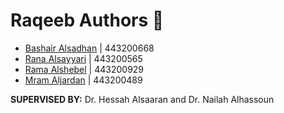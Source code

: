# Raqeeb Authors 📝
- [Bashair Alsadhan](https://github.com/BashairAlsadhan) |  443200668 
- [Rana Alsayyari](https://github.com/RanaAlsayyari)      |  443200565
- [Rama Alshebel](https://github.com/ramafahad)      |  443200929
- [Mram Aljardan](https://github.com/Mram-ui)     |  443200489


**SUPERVISED BY:** Dr. Hessah Alsaaran and Dr. Nailah Alhassoun
